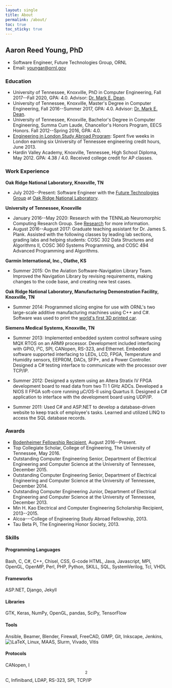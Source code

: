```yaml
---
layout: single
title: About
permalink: /about/
toc: true
toc_sticky: true
---
```


## Aaron Reed Young, PhD

* Software Engineer, Future Technologies Group, ORNL
* Email: [youngar@ornl.gov](mailto:youngar@ornl.gov)

### Education
* University of Tennessee, Knoxville, PhD in Computer Engineering, Fall 2017--Fall 2020, GPA: 4.0. Advisor: [Dr. Mark E. Dean](http://web.eecs.utk.edu/~markdean/).
* University of Tennessee, Knoxville, Master's Degree in Computer Engineering, Fall 2016--Summer 2017, GPA: 4.0. Advisor: [Dr. Mark E. Dean](http://web.eecs.utk.edu/~markdean/).
* University of Tennessee, Knoxville, Bachelor's Degree in Computer Engineering, Summa Cum Laude, Chancellor's Honors Program, EECS Honors. Fall 2012--Spring 2016, GPA: 4.0.
* [Engineering in London Study Abroad Program](http://www.engr.utk.edu/2013-study-abroad-students/): Spent five weeks in London earning six University of Tennessee engineering credit hours, June 2013.
* Hardin Valley Academy, Knoxville, Tennessee, High School Diploma, May 2012. GPA: 4.38 / 4.0.  Received college credit for AP classes. 

### Work Experience
**Oak Ridge National Laboratory, Knoxville, TN**
* July 2020--Present: Software Engineer with the [Future Technologies Group](http://ft.ornl.gov/) at [Oak Ridge National Laboratory](https://www.ornl.gov/).

**University of Tennessee, Knoxville**
* January 2016--May 2020: Research with the TENNLab Neuromorphic Computing Research Group. See [Research](/research) for more information.
* August 2016--August 2017: Graduate teaching assistant for Dr. James S. Plank. Assisted with the following classes by leading lab sections, grading labs and helping students: COSC 302 Data Structures and Algorithms II, COSC 360 Systems Programming, and COSC 494 Advanced Programming and Algorithms.

**Garmin International, Inc., Olathe, KS**
* Summer 2015: On the Aviation Software-Navigation Library Team. Improved the Navigation Library by revising requirements, making changes to the code base, and creating new test cases.

**Oak Ridge National Laboratory, Manufacturing Demonstration Facility, Knoxville, TN**
* Summer 2014: Programmed slicing engine for use with ORNL's two large-scale additive manufacturing machines using C++ and C#. Software was used to print the [world's first 3D printed car](https://research.utk.edu/ut-engineering-students-help-ornl-local-motors-print-drivable-3d-car/).

**Siemens Medical Systems, Knoxville, TN**
* Summer 2013: Implemented embedded system control software using MQX RTOS on an ARM9 processor. Development included interfacing with GPIO, I&sup2;C, SPI, CANopen, RS-323, and Ethernet. Embedded software supported interfacing to LEDs, LCD, FPGA, Temperature and Humidity sensors, EEPROM, DACs, SFP+, and a Power Controller. Designed a C# testing interface to communicate with the processor over TCP/IP.

* Summer 2012: Designed a system using an Altera Stratix IV FPGA development board to read data from two TI 1 GHz ADCs. Developed a NIOS II FPGA soft-core running &micro;C/OS-II using Quartus II. Designed a C# application to interface with the development board using UDP/IP.

* Summer 2011: Used C# and ASP.NET to develop a database-driven website to keep track of employee's tasks.  Learned and utilized LINQ to access the SQL database records.

### Awards
* [Bodenheimer Fellowship Recipient](http://www.engr.utk.edu/give/bodenheimer-fellowships/), August 2016--Present.
* Top Collegiate Scholar, College of Engineering, The University of Tennessee, May 2016.
* Outstanding Computer Engineering Senior, Department of Electrical Engineering and Computer Science at the University of Tennessee, December 2015.
* Outstanding Computer Engineering Senior, Department of Electrical Engineering and Computer Science at the University of Tennessee, December 2014.
* Outstanding Computer Engineering Junior, Department of Electrical Engineering and Computer Science at the University of Tennessee, December 2013.
* Min H. Kao Electrical and Computer Engineering Scholarship Recipient, 2013--2015.
* Alcoa---College of Engineering Study Abroad Fellowship, 2013.
* Tau Beta Pi, The Engineering Honor Society, 2013.

### Skills
#### Programming Languages
Bash,
C,
C\#,
C++,
Chisel,
CSS,
G-code
HTML,
Java,
Javascript,
MPI,
OpenGL,
OpenMP,
Perl,
PHP,
Python,
SKILL,
SQL,
SystemVerilog,
Tcl,
VHDL

#### Frameworks
ASP.NET,
Django,
Jekyll

#### Libraries
GTK,
Keras,
NumPy,
OpenGL,
pandas,
SciPy,
TensorFlow

#### Tools
Ansible,
Beamer,
Blender,
Firewall,
FreeCAD,
GIMP,
Git,
Inkscape,
Jenkins,
<img src="https://latex.codecogs.com/png.image?\dpi{110}&space;\text{\LaTeX}" title="\LaTeX" />,
Linux,
MAAS,
Slurm,
Vivado,
Vitis

#### Protocols
CANopen,
I$$^2$$C,
Infiniband,
LDAP,
RS-323,
SPI,
TCP/IP
